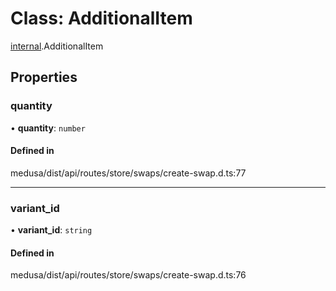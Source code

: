 # Class: AdditionalItem

[internal](../modules/internal-43.md).AdditionalItem

## Properties

### quantity

• **quantity**: `number`

#### Defined in

medusa/dist/api/routes/store/swaps/create-swap.d.ts:77

___

### variant\_id

• **variant\_id**: `string`

#### Defined in

medusa/dist/api/routes/store/swaps/create-swap.d.ts:76
